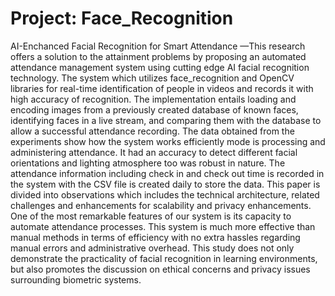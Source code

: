 # Project: Face_Recognition 

AI-Enchanced Facial Recognition for Smart Attendance
—This research offers a solution to the attainment
problems by proposing an automated attendance management
system using cutting edge AI facial recognition technology. The
system which utilizes face_recognition and OpenCV libraries for
real-time identification of people in videos and records it with high
accuracy of recognition. The implementation entails loading and
encoding images from a previously created database of known
faces, identifying faces in a live stream, and comparing them with
the database to allow a successful attendance recording. The data
obtained from the experiments show how the system works
efficiently mode is processing and administering attendance. It
had an accuracy to detect different facial orientations and lighting
atmosphere too was robust in nature. The attendance information
including check in and check out time is recorded in the system
with the CSV file is created daily to store the data. This paper is
divided into observations which includes the technical
architecture, related challenges and enhancements for scalability
and privacy enhancements. One of the most remarkable features
of our system is its capacity to automate attendance processes. This
system is much more effective than manual methods in terms of
efficiency with no extra hassles regarding manual errors and
administrative overhead. This study does not only demonstrate
the practicality of facial recognition in learning environments, but
also promotes the discussion on ethical concerns and privacy
issues surrounding biometric systems.
